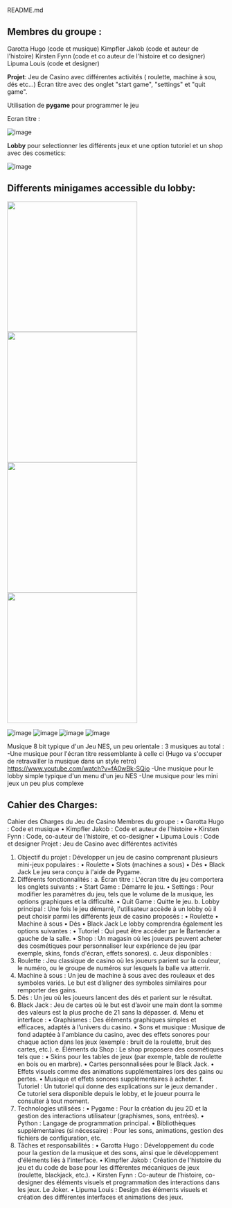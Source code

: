 README.md


## **Membres du groupe :**
Garotta Hugo (code et musique)
Kimpfler Jakob (code et auteur de l'histoire)
Kirsten Fynn (code et co auteur de l'histoire et co designer)
Lipuma Louis (code et designer)

**Projet**: Jeu de Casino avec différentes activités ( roulette, machine à sou, dés etc...)
Écran titre avec des onglet "start game", "settings" et "quit game".

Utilisation de **pygame** pour programmer le jeu

Ecran titre :

![image](https://github.com/user-attachments/assets/5ba76a6d-e2c9-422a-8ab6-300e8aea31af)

**Lobby** pour selectionner les différents jeux et une option tutoriel et un shop avec des cosmetics:

![image](https://github.com/user-attachments/assets/86159d56-1140-4f99-b8bd-22f68a9b1e46)






## **Differents minigames accessible du lobby:**

<img src="https://github.com/user-attachments/assets/53611c28-d83c-4e16-8e5c-5784f9f06323" width="300" />
<img src="https://github.com/user-attachments/assets/013a617f-8e52-4cfd-adb5-5759c973f132" width="300" />
<img src="https://github.com/user-attachments/assets/19413771-7c15-45ff-807b-0cc91769f5a1" width="300" />
<img src="https://github.com/user-attachments/assets/272cd0ce-3ff6-4fdc-b063-ab3fee4bc827" width="300" />


![image](https://github.com/user-attachments/assets/53611c28-d83c-4e16-8e5c-5784f9f06323)
![image](https://github.com/user-attachments/assets/013a617f-8e52-4cfd-adb5-5759c973f132)
![image](https://github.com/user-attachments/assets/19413771-7c15-45ff-807b-0cc91769f5a1)
![image](https://github.com/user-attachments/assets/272cd0ce-3ff6-4fdc-b063-ab3fee4bc827)

Musique 8 bit typique d'un Jeu NES, un peu orientale :
3 musiques au total : 
-Une musique pour l'écran titre ressemblante à celle ci (Hugo va s'occuper de retravailler la musique dans un style retro) https://www.youtube.com/watch?v=fA0wBk-SQjo
-Une musique pour le lobby simple typique d'un menu d'un jeu NES
-Une musique pour les mini jeux un peu plus complexe


## **Cahier des Charges:**
Cahier des Charges du Jeu de Casino
Membres du groupe :
•	Garotta Hugo : Code et musique
•	Kimpfler Jakob : Code et auteur de l'histoire
•	Kirsten Fynn : Code, co-auteur de l'histoire, et co-designer
•	Lipuma Louis : Code et designer
Projet : Jeu de Casino avec différentes activités
1. Objectif du projet :
Développer un jeu de casino comprenant plusieurs mini-jeux populaires :
•	Roulette
•	Slots (machines a sous)
•	Dés
•	Black Jack
Le jeu sera conçu à l'aide de Pygame.
2. Différents fonctionnalités :
a. Écran titre :
L'écran titre du jeu comportera les onglets suivants :
•	Start Game : Démarre le jeu.
•	Settings : Pour modifier les paramètres du jeu, tels que le volume de la musique, les options graphiques et la difficulté.
•	Quit Game : Quitte le jeu.
b. Lobby principal :
Une fois le jeu démarré, l'utilisateur accède à un lobby où il peut choisir parmi les différents jeux de casino proposés :
•	Roulette
•	Machine à sous
•	Dés
•	Black Jack
Le lobby comprendra également les options suivantes :
•	Tutoriel : Qui peut être accéder par le Bartender a gauche de la salle.
•	Shop : Un magasin où les joueurs peuvent acheter des cosmétiques pour personnaliser leur expérience de jeu (par exemple, skins, fonds d'écran, effets sonores).
c. Jeux disponibles :
1.	Roulette : Jeu classique de casino où les joueurs parient sur la couleur, le numéro, ou le groupe de numéros sur lesquels la balle va atterrir.
2.	Machine à sous : Un jeu de machine à sous avec des rouleaux et des symboles variés. Le but est d’aligner des symboles similaires pour remporter des gains.
3.	Dés : Un jeu où les joueurs lancent des dés et parient sur le résultat.
4.	Black Jack : Jeu de cartes où le but est d’avoir une main dont la somme des valeurs est la plus proche de 21 sans la dépasser.
d. Menu et interface :
•	Graphismes : Des éléments graphiques simples et efficaces, adaptés à l’univers du casino.
•	Sons et musique : Musique de fond adaptée à l'ambiance du casino, avec des effets sonores pour chaque action dans les jeux (exemple : bruit de la roulette, bruit des cartes, etc.).
e. Éléments du Shop :
Le shop proposera des cosmétiques tels que :
•	Skins pour les tables de jeux (par exemple, table de roulette en bois ou en marbre).
•	Cartes personnalisées pour le Black Jack.
•	Effets visuels comme des animations supplémentaires lors des gains ou pertes.
•	Musique et effets sonores supplémentaires à acheter.
f. Tutoriel :
Un tutoriel qui donne des explications sur le jeux demander . Ce tutoriel sera disponible depuis le lobby, et le joueur pourra le consulter à tout moment.
3. Technologies utilisées :
•	Pygame : Pour la création du jeu 2D et la gestion des interactions utilisateur (graphismes, sons, entrées).
•	Python : Langage de programmation principal.
•	Bibliothèques supplémentaires (si nécessaire) : Pour les sons, animations, gestion des fichiers de configuration, etc.
4. Tâches et responsabilités :
•	Garotta Hugo : Développement du code pour la gestion de la musique et des sons, ainsi que le développement d'éléments liés à l'interface.
•	Kimpfler Jakob : Création de l'histoire du jeu et du code de base pour les différentes mécaniques de jeux (roulette, blackjack, etc.).
•	Kirsten Fynn : Co-auteur de l’histoire, co-designer des éléments visuels et programmation des interactions dans les jeux. Le Joker.
•	Lipuma Louis : Design des éléments visuels et création des différentes interfaces et animations des jeux.
